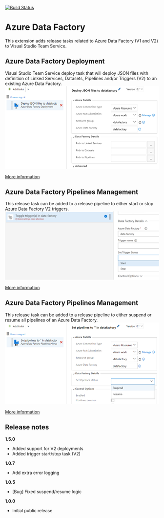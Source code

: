 [![Build Status](https://ci.appveyor.com/api/projects/status/github/liprec/vsts-publish-adf?branch=master&svg=true)](https://ci.appveyor.com/project/liprec/vsts-publish-adf)

# Azure Data Factory

This extension adds release tasks related to Azure Data Factory (V1 and V2) to Visual Studio Team Service.

## Azure Data Factory Deployment

Visual Studio Team Service deploy task that will deploy JSON files with definition of Linked Services, Datasets, Pipelines and/or Triggers (V2) to an existing Azure Data Factory. 
![](images/screenshot-2.png)

[More information](deploy-adf-json/README.md)

## Azure Data Factory Pipelines Management

This release task can be added to a release pipeline to either start or stop Azure Data Factory V2 triggers.
![](images/screenshot-4.png)

[More information](toggle-adf-trigger/README.md)

## Azure Data Factory Pipelines Management

This release task can be added to a release pipeline to either suspend or resume all pipelines of an Azure Data Factory.
![](images/screenshot-3.png)

[More information](suspend-adf-pipeline/README.md)

## Release notes

**1.5.0**
- Added support for V2 deployments
- Added trigger start/stop task (V2)

**1.0.7**
- Add extra error logging

**1.0.5**
- [Bug] Fixed suspend/resume logic

**1.0.0**
- Initial public release